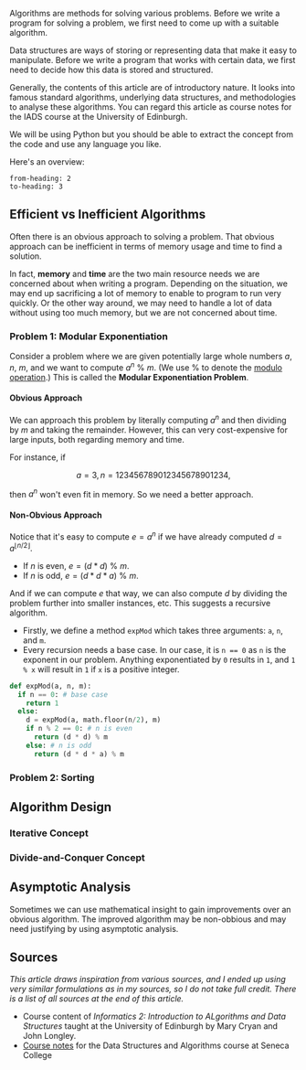 <!-- ---
date: 2021-04-30
title: 'Algorithms and Data Structures'
template: post
slug: algorithms
tags:
  - 'algorithms'
  - 'data-structures'
--- -->

Algorithms are methods for solving various problems. Before we write a program for solving a problem, we first need to come up with a suitable algorithm.

Data structures are ways of storing or representing data that make it easy to manipulate. Before we write a program that works with certain data, we first need to decide how this data is stored and structured.

Generally, the contents of this article are of introductory nature. It looks into famous standard algorithms, underlying data structures, and methodologies to analyse these algorithms. You can regard this article as course notes for the IADS course at the University of Edinburgh.

We will be using Python but you should be able to extract the concept from the code and use any language you like.

Here's an overview:

```toc
from-heading: 2
to-heading: 3
```

## Efficient vs Inefficient Algorithms

Often there is an obvious approach to solving a problem. That obvious approach can be inefficient in terms of memory usage and time to find a solution.

In fact, **memory** and **time** are the two main resource needs we are concerned about when writing a program. Depending on the situation, we may end up sacrificing a lot of memory to enable to program to run very quickly. Or the other way around, we may need to handle a lot of data without using too much memory, but we are not concerned about time.

### Problem 1: Modular Exponentiation

Consider a problem where we are given potentially large whole numbers $a$, $n$, $m$, and we want to compute $a^n\ \%\ m$. (We use $\%$ to denote the [modulo operation](https://en.wikipedia.org/wiki/Modulo_operation).) This is called the **Modular Exponentiation Problem**.

#### Obvious Approach

We can approach this problem by literally computing $a^n$ and then dividing by $m$ and taking the remainder. However, this can very cost-expensive for large inputs, both regarding memory and time.

For instance, if

$$
a=3, n=123456789012345678901234,
$$

then $a^n$ won't even fit in memory. So we need a better approach.

#### Non-Obvious Approach

Notice that it's easy to compute $e=a^n$ if we have already computed $d=a^{\lfloor n/2\rfloor}$.

- If $n$ is even, $e=(d*d)\ \%\ m$.
- If $n$ is odd, $e=(d*d*a)\ \%\ m$.

And if we can compute $e$ that way, we can also compute $d$ by dividing the problem further into smaller instances, etc. This suggests a recursive algorithm.

- Firstly, we define a method `expMod` which takes three arguments: `a`, `n`, and `m`.
- Every recursion needs a base case. In our case, it is `n == 0` as `n` is the exponent in our problem. Anything exponentiated by `0` results in `1`, and `1 % x` will result in `1` if `x` is a positive integer.

```python
def expMod(a, n, m):
  if n == 0: # base case
    return 1
  else:
    d = expMod(a, math.floor(n/2), m)
    if n % 2 == 0: # n is even
      return (d * d) % m
    else: # n is odd
      return (d * d * a) % m
```

### Problem 2: Sorting

## Algorithm Design

### Iterative Concept

### Divide-and-Conquer Concept

## Asymptotic Analysis

Sometimes we can use mathematical insight to gain improvements over an obvious algorithm. The improved algorithm may be non-obbious and may need justifying by using asymptotic analysis.

## Sources

_This article draws inspiration from various sources, and I ended up using very similar formulations as in my sources, so I do not take full credit. There is a list of all sources at the end of this article._

- Course content of _Informatics 2: Introduction to ALgorithms and Data Structures_ taught at the University of Edinburgh by Mary Cryan and John Longley.
- [Course notes](https://cathyatseneca.gitbooks.io/data-structures-and-algorithms/content/) for the Data Structures and Algorithms course at Seneca College
